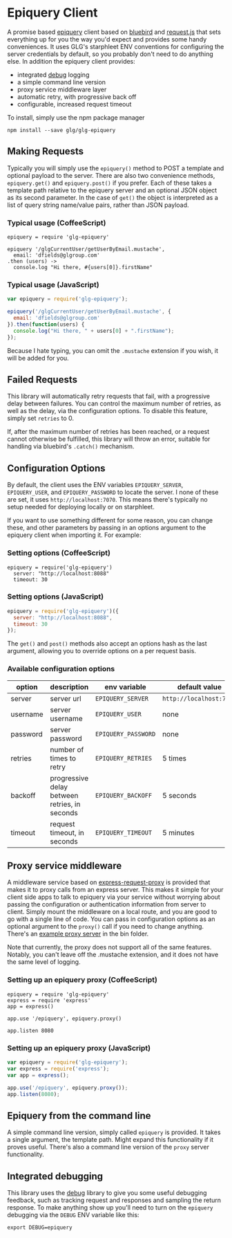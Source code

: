 # Epiquery Client

A promise based [epiquery](https://github.com/glg/epiquery) client based on [bluebird](https://github.com/petkaantonov/bluebird/) and [request.js](https://github.com/request/request) that sets everything up for you the way you'd expect and provides some handy conveniences. It uses GLG's starphleet ENV conventions for configuring the server credentials by default, so you probably don't need to do anything else. In addition the epiquery client provides:

 * integrated [debug](https://github.com/visionmedia/debug) logging
 * a simple command line version
 * proxy service middleware layer
 * automatic retry, with progressive back off
 * configurable, increased request timeout
 
 To install, simply use the npm package manager
 
 ```shell
 npm install --save glg/glg-epiquery
 ```

## Making Requests

Typically you will simply use the `epiquery()` method to POST a template and optional payload to the server. There are also two convenience methods, `epiquery.get()` and `epiquery.post()` if you prefer. Each of these takes a template path relative to the epiquery server and an optional JSON object as its second parameter. In the case of `get()` the object is interpreted as a list of query string name/value pairs, rather than JSON payload.

### Typical usage (CoffeeScript)

```coffee-script
epiquery = require 'glg-epiquery'

epiquery '/glgCurrentUser/getUserByEmail.mustache',
  email: 'dfields@glgroup.com'
.then (users) ->
  console.log "Hi there, #{users[0]}.firstName"
```

### Typical usage (JavaScript)

```javascript
var epiquery = require('glg-epiquery');

epiquery('/glgCurrentUser/getUserByEmail.mustache', {
  email: 'dfields@glgroup.com'
}).then(function(users) {
  console.log("Hi there, " + users[0] + ".firstName");
});
```

Because I hate typing, you can omit the `.mustache` extension if you wish, it will be added for you.

## Failed Requests

This library will automatically retry requests that fail, with a progressive delay between failures. You can control the maximum number of retries, as well as the delay, via the configuration options. To disable this feature, simply set `retries` to 0.

If, after the maximum number of retries has been reached, or a request cannot otherwise be fulfilled, this library will throw an error, suitable for handling via bluebird's `.catch()` mechanism.

## Configuration Options

By default, the client uses the ENV variables `EPIQUERY_SERVER`, `EPIQUERY_USER`, and `EPIQUERY_PASSWORD` to locate the server. I none of these are set, it uses `http://localhost:7070`. This means there's typically no setup needed for deploying locally or on starphleet.

If you want to use something different for some reason, you can change these, and other parameters by passing in an options argument to the epiquery client when importing it. For example:

### Setting options (CoffeeScript)

```coffee-script
epiquery = require('glg-epiquery')
  server: "http://localhost:8088"
  timeout: 30
```

### Setting options (JavaScript)

```javascript
epiquery = require('glg-epiquery')({
  server: "http://localhost:8088",
  timeout: 30
});
```

The `get()` and `post()` methods also accept an options hash as the last argument, allowing you to override options on a per request basis.

### Available configuration options

| option   | description     | env variable | default value                 |
|----------|-----------------|--------------|-------------------------------|
| server   | server url      | `EPIQUERY_SERVER`  | `http://localhost:7070` |
| username | server username | `EPIQUERY_USER`    |  none                   |
| password | server password | `EPIQUERY_PASSWORD`|  none                   |
| retries  | number of times to retry | `EPIQUERY_RETRIES` | 5 times |
| backoff  | progressive delay between retries, in seconds | `EPIQUERY_BACKOFF` | 5 seconds |
| timeout  | request timeout, in seconds | `EPIQUERY_TIMEOUT` | 5 minutes |

## Proxy service middleware

A middleware service based on [express-request-proxy](https://github.com/4front/express-request-proxy) is provided that makes it to proxy calls from an express server. This makes it simple for your client side apps to talk to epiquery via your service without worrying about passing the configuration or authentication information from server to client. Simply mount the middleware on a local route, and you are good to go with a single line of code. You can pass in configuration options as an optional argument to the `proxy()` call if you need to change anything. There's an [example proxy server](bin/proxy.coffee) in the bin folder.

Note that currently, the proxy does not support all of the same features. Notably, you can't leave off the .mustache extension, and it does not have the same level of logging.

### Setting up an epiquery proxy (CoffeeScript)

```coffee-script
epiquery = require 'glg-epiquery'
express = require 'express'
app = express()

app.use '/epiquery', epiquery.proxy()

app.listen 8080
```

### Setting up an epiquery proxy (JavaScript)

```javascript
var epiquery = require('glg-epiquery');
var express = require('express');
var app = express();

app.use('/epiquery', epiquery.proxy());
app.listen(8080);
```

## Epiquery from the command line

A simple command line version, simply called `epiquery` is provided. It takes a single argument, the template path. Might expand this functionality if it proves useful. There's also a command line version of the `proxy` server functionality.

## Integrated debugging

This library uses the [debug](https://github.com/visionmedia/debug) library to give you some useful debugging feedback, such as tracking request and responses and sampling the return response. To make anything show up you'll need to turn on the `epiquery` debugging via the `DEBUG` ENV variable like this:

```shell
export DEBUG=epiquery
```
